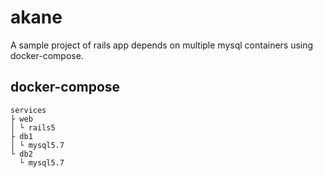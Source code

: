 # akane

A sample project of rails app depends on multiple mysql containers using docker-compose. 


## docker-compose
```
services
├ web 
│ └ rails5
├ db1
│ └ mysql5.7
└ db2
  └ mysql5.7
```